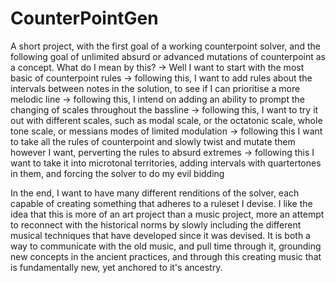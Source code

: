 # CounterPointGen
A short project, with the first goal of a working counterpoint solver, and the following goal of unlimited absurd or advanced mutations of counterpoint as a concept.
What do I mean by this? 
-> Well I want to start with the most basic of counterpoint rules 
-> following this, I want to add rules about the intervals between notes in the solution, to see if I can prioritise a more melodic line
-> following this, I intend on adding an ability to prompt the changing of scales throughout the bassline
-> following this, I want to try it out with different scales, such as modal scale, or the octatonic scale, whole tone scale, or messians modes of limited modulation 
-> following this I want to take all the rules of counterpoint and slowly twist and mutate them however I want, perverting the rules to absurd extremes 
-> following this I want to take it into microtonal territories, adding intervals with quartertones in them, and forcing the solver to do my evil bidding

In the end, I want to have many different renditions of the solver, each capable of creating something that adheres to a ruleset I devise. I like the idea that this is
more of an art project than a music project, more an attempt to reconnect with the historical norms by slowly including the different musical techniques that have 
developed since it was devised. It is both a way to communicate with the old music, and pull time through it, grounding new concepts in the ancient practices, and 
through this creating music that is fundamentally new, yet anchored to it's ancestry.
